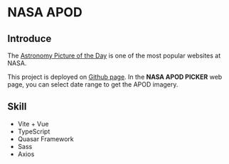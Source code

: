 # NASA APOD 
## Introduce
The [Astronomy Picture of the Day](https://apod.nasa.gov/apod/astropix.html) is one of the most popular websites at NASA.

This project is deployed on [Github page](https://yaowun.github.io/nasa-apod/). In the **NASA APOD PICKER** web page, you can select date range to get the APOD imagery.

## Skill
* Vite + Vue
* TypeScript
* Quasar Framework
* Sass
* Axios

